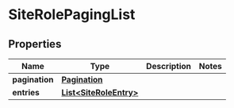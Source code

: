 # SiteRolePagingList

## Properties
Name | Type | Description | Notes
------------ | ------------- | ------------- | -------------
**pagination** | [**Pagination**](Pagination.md) |  | 
**entries** | [**List&lt;SiteRoleEntry&gt;**](SiteRoleEntry.md) |  | 
